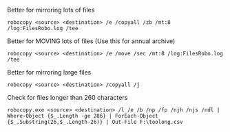 Better for mirroring lots of files

    robocopy <source> <destination> /e /copyall /zb /mt:8 /log:FilesRobo.log /tee
    
Better for MOVING lots of files (Use this for annual archive)

    robocopy <source> <destination> /e /move /sec /mt:8 /log:FilesRobo.log /tee

Better for mirroring large files

    robocopy <source> <destination> /copyall /j

Check for files longer than 260 characters

    robocopy.exe <source> <destination> /l /e /b /np /fp /njh /njs /ndl | Where-Object {$_.Length -ge 286} | ForEach-Object {$_.Substring(26,$_.Length-26)} | Out-File F:\toolong.csv
